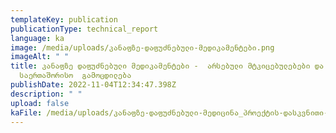 ```yaml
---
templateKey: publication
publicationType: technical_report
language: ka
image: /media/uploads/კანაფზე-დაფუძნებული-მედიკამენტები.png
imageAlt: " "
title: კანაფზე დაფუძნებული მედიკამენტები -  არსებული მტკიცებულებები და
  საერთაშორისო  გამოცდილება
publishDate: 2022-11-04T12:34:47.398Z
description: " "
upload: false
kaFile: /media/uploads/კანაფზე-დაფუძნებული-მედიცინა_პროექტის-დასკვნითი-დოკუმენტი_final.pdf
---
```

